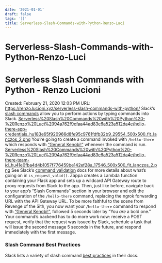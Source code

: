 ```yaml
---
date: '2021-01-01'
draft: false
tags: '[]'
title: Serverless-Slash-Commands-with-Python-Renzo-Luci
---
```


# Serverless-Slash-Commands-with-Python-Renzo-Luci

# Serverless Slash Commands with Python - Renzo Lucioni
Created: February 21, 2020 12:03 PM
URL: https://renzo.lucioni.xyz/serverless-slash-commands-with-python/
Slack’s [slash commands](https://api.slack.com/slash-commands) allow you to perform actions by typing commands into Slack.
[Serverless%20Slash%20Commands%20with%20Python%20-%20Renzo%20Luci%2094a762f9efaa44ad83e6a523a512da4e/hello-there-app-credentials_hu183e95f920966d8fe95c9761fdfb32b9_29554_500x500_fit_lanczos_2.png](Serverless%20Slash%20Commands%20with%20Python%20-%20Renzo%20Luci%2094a762f9efaa44ad83e6a523a512da4e/hello-there-app-credentials_hu183e95f920966d8fe95c9761fdfb32b9_29554_500x500_fit_lanczos_2.png)
You’re going to create a command invoked with `/hello-there` which responds with [“General Kenobi!”](https://youtu.be/frszEJb0aOo) whenever the command is run.
[Serverless%20Slash%20Commands%20with%20Python%20-%20Renzo%20Luci%2094a762f9efaa44ad83e6a523a512da4e/hello-there-team-id_hu41e0fba4d4b1057f776459be142ef28a_17546_500x500_fit_lanczos_2.png](Serverless%20Slash%20Commands%20with%20Python%20-%20Renzo%20Luci%2094a762f9efaa44ad83e6a523a512da4e/hello-there-team-id_hu41e0fba4d4b1057f776459be142ef28a_17546_500x500_fit_lanczos_2.png)
See Slack’s [command validation](https://api.slack.com/slash-commands#validating_the_command) docs for more details about what’s going on in `is_request_valid()`.
Zappa creates a Lambda function containing your Flask app and sets up a wildcard API Gateway route to proxy requests from Slack to the app.
Then, just like before, navigate back to your app’s “Slash Commands” section in your browser and edit the configuration of the `/hello-there` command, replacing the ngrok forwarding URL with the API Gateway URL.
To be more faithful to the scene from Revenge of the Sith, you now want your `/hello-there` command to respond with [“General Kenobi!”](https://youtu.be/frszEJb0aOo), followed 5 seconds later by “You *are* a bold one.” Your command’s backend has to do more work now: receive a POST request, verify that the request was issued by Slack, schedule a task that will issue the second message 5 seconds in the future, and respond immediately with the first message.
### Slash Command Best Practices
Slack lists a variety of slash command [best practices](https://api.slack.com/slash-commands#best_practices) in their docs.
